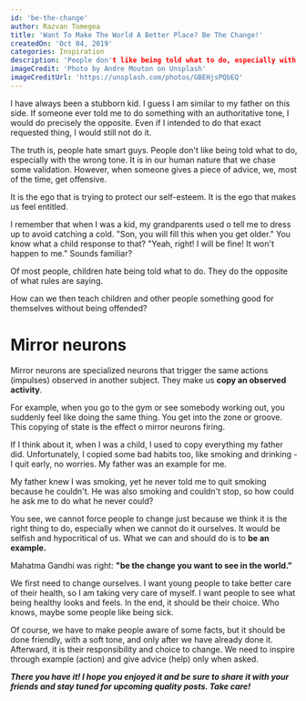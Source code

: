 ```yaml
---
id: 'be-the-change'
author: Razvan Tomegea
title: 'Want To Make The World A Better Place? Be The Change!'
createdOn: 'Oct 04, 2019'
categories: Inspiration
description: 'People don't like being told what to do, especially with the wrong tone. It is in our human nature that we chase some validation. However, when someone gives a piece of advice, we, most of the time, get offensive.'
imageCredit: 'Photo by Andre Mouton on Unsplash'
imageCreditUrl: 'https://unsplash.com/photos/GBEHjsPQbEQ'
---
```


I have always been a stubborn kid. I guess I am similar to my father on this side. If someone ever told me to do something with an authoritative tone, I would do precisely the opposite. Even if I intended to do that exact requested thing, I would still not do it.

The truth is, people hate smart guys. People don't like being told what to do, especially with the wrong tone. It is in our human nature that we chase some validation. However, when someone gives a piece of advice, we, most of the time, get offensive.

It is the ego that is trying to protect our self-esteem. It is the ego that makes us feel entitled.

I remember that when I was a kid, my grandparents used o tell me to dress up to avoid catching a cold. "Son, you will fill this when you get older." You know what a child response to that? "Yeah, right! I will be fine! It won't happen to me." Sounds familiar?

Of most people, children hate being told what to do. They do the opposite of what rules are saying.

How can we then teach children and other people something good for themselves without being offended?

# Mirror neurons

Mirror neurons are specialized neurons that trigger the same actions (impulses) observed in another subject. They make us **copy an observed activity**.

For example, when you go to the gym or see somebody working out, you suddenly feel like doing the same thing. You get into the zone or groove. This copying of state is the effect o mirror neurons firing.

If I think about it, when I was a child, I used to copy everything my father did. Unfortunately, I copied some bad habits too, like smoking and drinking - I quit early, no worries. My father was an example for me.

My father knew I was smoking, yet he never told me to quit smoking because he couldn't. He was also smoking and couldn't stop, so how could he ask me to do what he never could?

You see, we cannot force people to change just because we think it is the right thing to do, especially when we cannot do it ourselves. It would be selfish and hypocritical of us. What we can and should do is to **be an example.**

Mahatma Gandhi was right: **"be the change you want to see in the world."**

We first need to change ourselves. I want young people to take better care of their health, so I am taking very care of myself. I want people to see what being healthy looks and feels. In the end, it should be their choice. Who knows, maybe some people like being sick.

Of course, we have to make people aware of some facts, but it should be done friendly, with a soft tone, and only after we have already done it. Afterward, it is their responsibility and choice to change. We need to inspire through example (action) and give advice (help) only when asked.
<br>

***There you have it! I hope you enjoyed it and be sure to share it with your friends and stay tuned for upcoming quality posts. Take care!***
